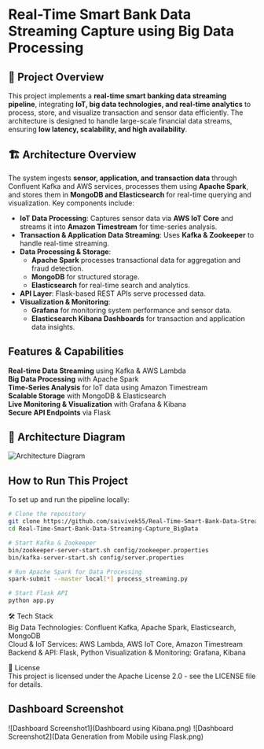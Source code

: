 # Real-Time Smart Bank Data Streaming Capture using Big Data Processing

## 📌 Project Overview
This project implements a **real-time smart banking data streaming pipeline**, integrating **IoT, big data technologies, and real-time analytics** to process, store, and visualize transaction and sensor data efficiently. The architecture is designed to handle large-scale financial data streams, ensuring **low latency, scalability, and high availability**.

## 🏗️ Architecture Overview
The system ingests **sensor, application, and transaction data** through Confluent Kafka and AWS services, processes them using **Apache Spark**, and stores them in **MongoDB and Elasticsearch** for real-time querying and visualization. Key components include:
- **IoT Data Processing**: Captures sensor data via **AWS IoT Core** and streams it into **Amazon Timestream** for time-series analysis.
- **Transaction & Application Data Streaming**: Uses **Kafka & Zookeeper** to handle real-time streaming.
- **Data Processing & Storage**: 
  - **Apache Spark** processes transactional data for aggregation and fraud detection.
  - **MongoDB** for structured storage.
  - **Elasticsearch** for real-time search and analytics.
- **API Layer**: Flask-based REST APIs serve processed data.
- **Visualization & Monitoring**:
  - **Grafana** for monitoring system performance and sensor data.
  - **Elasticsearch Kibana Dashboards** for transaction and application data insights.

## Features & Capabilities
**Real-time Data Streaming** using Kafka & AWS Lambda  
**Big Data Processing** with Apache Spark  
**Time-Series Analysis** for IoT data using Amazon Timestream  
**Scalable Storage** with MongoDB & Elasticsearch  
**Live Monitoring & Visualization** with Grafana & Kibana  
**Secure API Endpoints** via Flask  

## 📌 Architecture Diagram
![Architecture Diagram](Architecture.png)

## How to Run This Project
To set up and run the pipeline locally:

```bash
# Clone the repository
git clone https://github.com/saivivek55/Real-Time-Smart-Bank-Data-Streaming-Capture_BigData.git
cd Real-Time-Smart-Bank-Data-Streaming-Capture_BigData

# Start Kafka & Zookeeper
bin/zookeeper-server-start.sh config/zookeeper.properties
bin/kafka-server-start.sh config/server.properties

# Run Apache Spark for Data Processing
spark-submit --master local[*] process_streaming.py

# Start Flask API
python app.py
```

🛠️ Tech Stack                                                                                                                                                                                                                                        
Big Data Technologies: Confluent Kafka, Apache Spark, Elasticsearch, MongoDB                                                                                                                                                                       
Cloud & IoT Services: AWS Lambda, AWS IoT Core, Amazon Timestream                                                                                                                                                                                          
Backend & API: Flask, Python 
Visualization & Monitoring: Grafana, Kibana                                                                                                                                                                                                                      

📄 License                                                                                                                                                                                                                                                    
This project is licensed under the Apache License 2.0 - see the LICENSE file for details.

## Dashboard Screenshot
![Dashboard Screenshot1](Dashboard using Kibana.png)
![Dashboard Screenshot2](Data Generation from Mobile using Flask.png)
